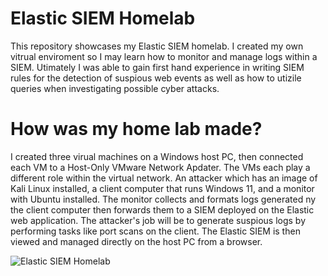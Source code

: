 # Elastic SIEM Homelab
This repository showcases my Elastic SIEM homelab. I created my own vitrual enviroment so I may learn how to monitor and manage logs within a SIEM. Utimately I was able to gain first hand experience in writing SIEM rules for the detection of suspious web events as well as how to utizile queries when investigating possible cyber attacks.

# How was my home lab made?
I created three virual machines on a Windows host PC, then connected each VM to a Host-Only VMware Network Apdater. The VMs each play a different role within the virtual network. An attacker which has an image of Kali Linux installed, a client computer that runs Windows 11, and a monitor with Ubuntu installed. The monitor collects and formats logs generated ny the client computer then forwards them to a SIEM deployed on the Elastic web application. The attacker's job will be to generate suspious logs by performing tasks like port scans on the client. The Elastic SIEM is then viewed and managed directly on the host PC from a browser.

![Elastic SIEM Homelab](https://github.com/user-attachments/assets/03814f6b-a87e-45e2-86f1-cddc4551ad24)
